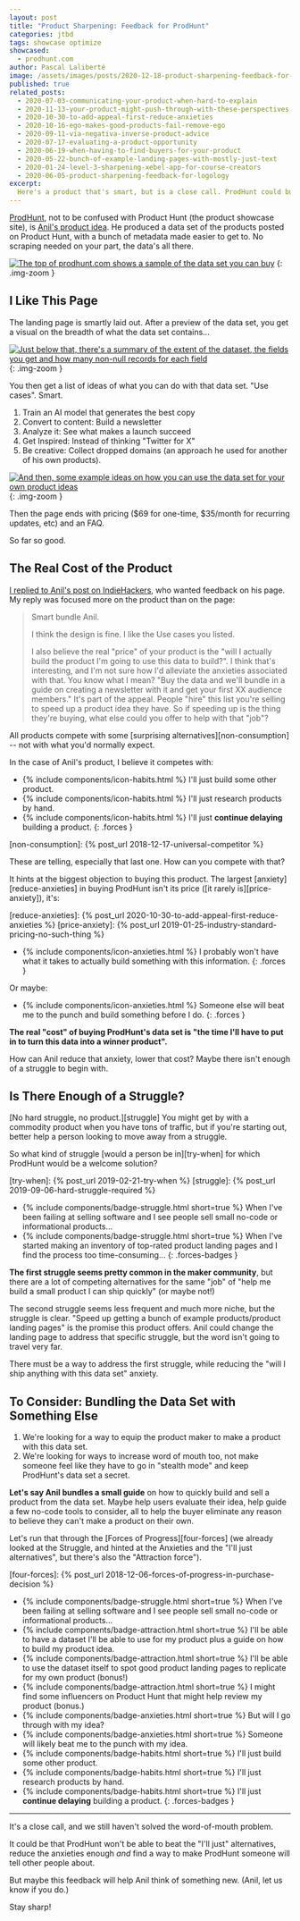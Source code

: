 ```yaml
---
layout: post
title: "Product Sharpening: Feedback for ProdHunt"
categories: jtbd
tags: showcase optimize
showcased:
  - prodhunt.com
author: Pascal Laliberté
image: /assets/images/posts/2020-12-18-product-sharpening-feedback-for-prodhunt.jpg
published: true
related_posts:
  - 2020-07-03-communicating-your-product-when-hard-to-explain
  - 2020-11-13-your-product-might-push-through-with-these-perspectives
  - 2020-10-30-to-add-appeal-first-reduce-anxieties
  - 2020-10-16-ego-makes-good-products-fail-remove-ego
  - 2020-09-11-via-negativa-inverse-product-advice
  - 2020-07-17-evaluating-a-product-opportunity
  - 2020-06-19-when-having-to-find-buyers-for-your-product
  - 2020-05-22-bunch-of-example-landing-pages-with-mostly-just-text
  - 2020-01-24-level-3-sharpening-xebel-app-for-course-creators
  - 2020-06-05-product-sharpening-feedback-for-logology
excerpt:
  Here's a product that's smart, but is a close call. ProdHunt could bundle something else to allieviate visitor anxieties, but might never get word of mouth. Let's put it through our usual paces.
---
```


[ProdHunt][prodhunt], not to be confused with Product Hunt (the product showcase site), is [Anil's product idea][anil]. He produced a data set of the products posted on Product Hunt, with a bunch of metadata made easier to get to. No scraping needed on your part, the data's all there.

[prodhunt]: https://prodhunt.com/
[anil]: https://www.indiehackers.com/post/does-this-copy-good-enough-to-push-the-design-forward-c90dd176f2

[![The top of prodhunt.com shows a sample of the data set you can buy](/assets/images/posts/2020-12-18-product-sharpening-feedback-for-prodhunt-01.jpg)][prodhunt]
{: .img-zoom }

## I Like This Page

The landing page is smartly laid out. After a preview of the data set, you get a visual on the breadth of what the data set contains...

[![Just below that, there's a summary of the extent of the dataset, the fields you get and how many non-null records for each field](/assets/images/posts/2020-12-18-product-sharpening-feedback-for-prodhunt-02.jpg)][prodhunt]
{: .img-zoom }

You then get a list of ideas of what you can do with that data set. "Use cases". Smart.

1. Train an AI model that generates the best copy
2. Convert to content: Build a newsletter
3. Analyze it: See what makes a launch succeed
4. Get Inspired: Instead of thinking "Twitter for X"
5. Be creative: Collect dropped domains (an approach he used for another of his own products).

[![And then, some example ideas on how you can use the data set for your own product ideas](/assets/images/posts/2020-12-18-product-sharpening-feedback-for-prodhunt-03.jpg)][prodhunt]
{: .img-zoom }

Then the page ends with pricing ($69 for one-time, $35/month for recurring updates, etc) and an FAQ.

So far so good.

## The Real Cost of the Product

[I replied to Anil's post on IndieHackers][my-reply], who wanted feedback on his page. My reply was focused more on the product than on the page:

[my-reply]: https://www.indiehackers.com/post/does-this-copy-good-enough-to-push-the-design-forward-c90dd176f2?commentId=-MOmE9kxNhoKQ2YGfNC9

> Smart bundle Anil.
>
> I think the design is fine. I like the Use cases you listed.
> 
> I also believe the real "price" of your product is the "will I actually build the product I'm going to use this data to build?". I think that's interesting, and I'm not sure how I'd alleviate the anxieties associated with that. You know what I mean? "Buy the data and we'll bundle in a guide on creating a newsletter with it and get your first XX audience members." It's part of the appeal. People "hire" this list you're selling to speed up a product idea they have. So if speeding up is the thing they're buying, what else could you offer to help with that "job"?

All products compete with some [surprising alternatives][non-consumption] -- not with what you'd normally expect.

In the case of Anil's product, I believe it competes with:

* {% include components/icon-habits.html %} I'll just build some other product.
* {% include components/icon-habits.html %} I'll just research products by hand.
* {% include components/icon-habits.html %} I'll just **continue delaying** building a product.
{: .forces }

[non-consumption]: {% post_url 2018-12-17-universal-competitor %}

These are telling, especially that last one. How can you compete with that?

It hints at the biggest objection to buying this product. The largest [anxiety][reduce-anxieties] in buying ProdHunt isn't its price ([it rarely is][price-anxiety]), it's:

[reduce-anxieties]: {% post_url 2020-10-30-to-add-appeal-first-reduce-anxieties %}
[price-anxiety]: {% post_url 2019-01-25-industry-standard-pricing-no-such-thing %}

* {% include components/icon-anxieties.html %} I probably won't have what it takes to actually build something with this information.
{: .forces }

Or maybe:

* {% include components/icon-anxieties.html %} Someone else will beat me to the punch and build something before I do.
{: .forces }

**The real "cost" of buying ProdHunt's data set is "the time I'll have to put in to turn this data into a winner product".**

How can Anil reduce that anxiety, lower that cost? Maybe there isn't enough of a struggle to begin with.

## Is There Enough of a Struggle?

[No hard struggle, no product.][struggle] You might get by with a commodity product when you have tons of traffic, but if you're starting out, better help a person looking to move away from a struggle.

So what kind of struggle [would a person be in][try-when] for which ProdHunt would be a welcome solution?

[try-when]: {% post_url 2019-02-21-try-when %}
[struggle]: {% post_url 2019-09-06-hard-struggle-required %}

* {% include components/badge-struggle.html short=true %} When I've been failing at selling software and I see people sell small no-code or informational products...
* {% include components/badge-struggle.html short=true %} When I've started making an inventory of top-rated product landing pages and I find the process too time-consuming...
{: .forces-badges }

**The first struggle seems pretty common in the maker community**, but there are a lot of competing alternatives for the same "job" of "help me build a small product I can ship quickly" (or maybe not!)

The second struggle seems less frequent and much more niche, but the struggle is clear. "Speed up getting a bunch of example products/product landing pages" is the promise this product offers. Anil could change the landing page to address that specific struggle, but the word isn't going to travel very far.

There must be a way to address the first struggle, while reducing the "will I ship anything with this data set" anxiety.

## To Consider: Bundling the Data Set with Something Else

1. We're looking for a way to equip the product maker to make a product with this data set.
2. We're looking for ways to increase word of mouth too, not make someone feel like they have to go in "stealth mode" and keep ProdHunt's data set a secret.

**Let's say Anil bundles a small guide** on how to quickly build and sell a product from the data set. Maybe help users evaluate their idea, help guide a few no-code tools to consider, all to help the buyer eliminate any reason to believe they can't make a product on their own.

Let's run that through the [Forces of Progress][four-forces] (we already looked at the Struggle, and hinted at the Anxieties and the "I'll just alternatives", but there's also the "Attraction force").

[four-forces]: {% post_url 2018-12-06-forces-of-progress-in-purchase-decision %}

* {% include components/badge-struggle.html short=true %} When I've been failing at selling software and I see people sell small no-code or informational products...
* {% include components/badge-attraction.html short=true %} I'll be able to have a dataset I'll be able to use for my product plus a guide on how to build my product idea.
* {% include components/badge-attraction.html short=true %} I'll be able to use the dataset itself to spot good product landing pages to replicate for my own product (bonus!)
* {% include components/badge-attraction.html short=true %} I might find some influencers on Product Hunt that might help review my product (bonus.)
* {% include components/badge-anxieties.html short=true %} But will I go through with my idea?
* {% include components/badge-anxieties.html short=true %} Someone will likely beat me to the punch with my idea.
* {% include components/badge-habits.html short=true %} I'll just build some other product.
* {% include components/badge-habits.html short=true %} I'll just research products by hand.
* {% include components/badge-habits.html short=true %} I'll just **continue delaying** building a product.
{: .forces-badges }

---

It's a close call, and we still haven't solved the word-of-mouth problem.

It could be that ProdHunt won't be able to beat the "I'll just" alternatives, reduce the anxieties enough _and_ find a way to make ProdHunt someone will tell other people about.

But maybe this feedback will help Anil think of something new. (Anil, let us know if you do.)

Stay sharp!
